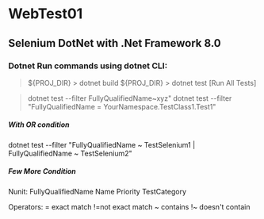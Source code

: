 # WebTest01
## Selenium DotNet with .Net Framework 8.0
### Dotnet Run commands using dotnet CLI:
> ${PROJ_DIR} > dotnet build
> ${PROJ_DIR} > dotnet test [Run All Tests]

>dotnet test --filter FullyQualifiedName~xyz"
>dotnet test --filter "FullyQualifiedName = YourNamespace.TestClass1.Test1"

##### With OR condition
dotnet test --filter "FullyQualifiedName ~ TestSelenium1 | FullyQualifiedName ~ TestSelenium2" 

##### Few More Condition
Nunit:
  FullyQualifiedName
  Name
  Priority
  TestCategory

Operators:
  = exact match
 !=not exact match
 ~ contains
 !~ doesn't contain
